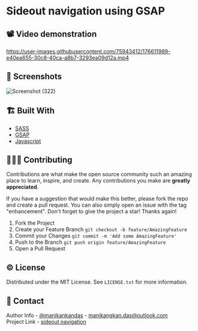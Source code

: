 
# Sideout navigation using GSAP

## 📽️ Video demonstration 
https://user-images.githubusercontent.com/75943412/176611989-e40ea655-30c8-40ca-a8b7-3293ea09d12a.mp4

## 📜 Screenshots
![Screenshot (322)](https://user-images.githubusercontent.com/75943412/176612051-81a135d7-e738-4801-a31a-33e0c59d2a1a.png)


## 🏗️ Built With

- [SASS](https://nextjs.org/)
- [GSAP](https://tailwindcss.com/)
- [Javascript](https://tailwindcss.com/)


## 💁🏻‍♂️ Contributing

Contributions are what make the open source community such an amazing place to learn, inspire, and create. Any contributions you make are **greatly appreciated**.

If you have a suggestion that would make this better, please fork the repo and create a pull request. You can also simply open an issue with the tag "enhancement".
Don't forget to give the project a star! Thanks again!

1. Fork the Project
2. Create your Feature Branch `git checkout -b feature/AmazingFeature`
3. Commit your Changes `git commit -m 'Add some AmazingFeature'`
4. Push to the Branch `git push origin feature/AmazingFeature`
5. Open a Pull Request

<!-- LICENSE -->

## ©️ License

Distributed under the MIT License. See `LICENSE.txt` for more information.

<!-- CONTACT -->

## 🤝 Contact

Author Info - [@manikankandas](https://linkedin.com/in/manikangkandas) - manikangkan.das@outlook.com
<br />
Project Link - [sideout navigation](https://github.com/manikangkandas/side-out-navigation)
